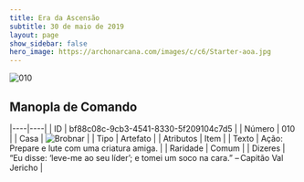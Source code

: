 ```yaml
---
title: Era da Ascensão
subtitle: 30 de maio de 2019
layout: page
show_sidebar: false
hero_image: https://archonarcana.com/images/c/c6/Starter-aoa.jpg
---
```


![010](https://cdn.keyforgegame.com/media/card_front/pt/435_010_X72VHQ34WC7X_pt.png)

## Manopla de Comando

|----|----|
| ID | bf88c08c-9cb3-4541-8330-5f209104c7d5 |
| Número | 010 |
| Casa | ![Brobnar](https://archonarcana.com/images/thumb/e/e0/Brobnar.png/22px-Brobnar.png "Brobnar") |
| Tipo | Artefato |
| Atributos | Item |
| Texto | Ação: Prepare e lute com uma criatura amiga. |
| Raridade | Comum |
| Dizeres | “Eu disse: ‘leve-me ao seu líder’; e tomei um soco na cara.”– Capitão Val Jericho |